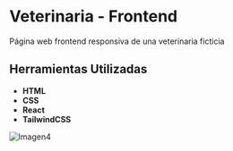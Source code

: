 # Veterinaria - Frontend

Página web frontend responsiva de una veterinaria ficticia

## Herramientas Utilizadas
- **HTML**
- **CSS**
- **React**
- **TailwindCSS**



![Imagen4](https://github.com/RicardoRdz03/veterinaria-web/assets/165599372/03866fa9-40a4-45f6-9898-216d511c37a6)
